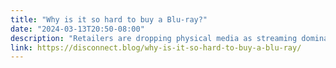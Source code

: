 ```yaml
---
title: "Why is it so hard to buy a Blu-ray?"
date: "2024-03-13T20:50-08:00"
description: "Retailers are dropping physical media as streaming dominates, and that’s a real problem"
link: https://disconnect.blog/why-is-it-so-hard-to-buy-a-blu-ray/
---
```

